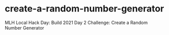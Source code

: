 # create-a-random-number-generator
MLH Local Hack Day: Build 2021 Day 2 Challenge: Create a Random Number Generator
